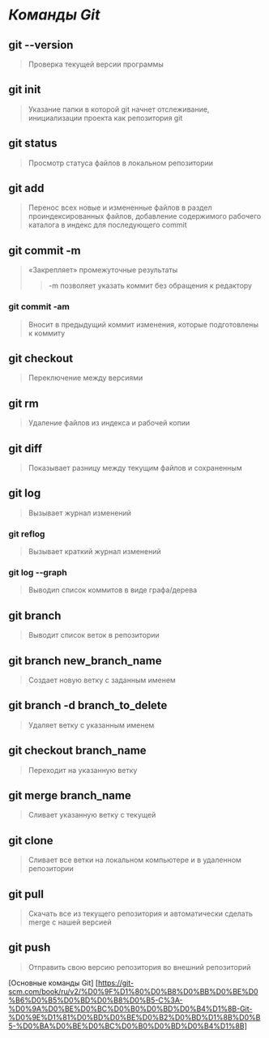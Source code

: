 # ***Команды Git***

## **git --version**
> Проверка текущей версии программы

## **git init**
> Указание папки в которой git начнет отслеживание, инициализации проекта как репозитория git

## **git status**
> Просмотр статуса файлов в локальном репозитории

## **git add**
> Перенос всех новые и измененные файлов в раздел проиндексированных файлов, добавление содержимого рабочего каталога в индекс для последующего commit

## **git commit -m**

> «Закрепляет» промежуточные результаты
>> -m позволяет указать коммит без обращения к редактору 

### **git commit -am**
>  Вносит в предыдущий коммит изменения, которые подготовлены к коммиту

## **git checkout**
> Переключение между версиями

## **git rm**
> Удаление файлов из индекса и рабочей копии

## **git diff**
> Показывает разницу между текущим файлов и сохраненным

## **git log**
> Вызывает журнал изменений

### **git reflog**
> Вызывает краткий журнал изменений

### **git log --graph**
> Выводиn список коммитов в виде графа/дерева

## **git branch**
> Выводит список веток в репозитории

## **git branch new_branch_name**
> Создает новую ветку с заданным именем

## **git branch -d branch_to_delete**
> Удаляет ветку с указанным именем

## **git checkout branch_name**
> Переходит на указанную ветку

## **git merge branch_name**
> Сливает указанную ветку с текущей

## **git clone**
> Сливает все ветки на локальном компьютере и в удаленном репозитории

## **git pull**
> Скачать все из текущего репозитория и автоматически сделать merge с нашей версией

## **git push**
> Отправить свою версию репозитория во внешний репозиторий

[Основные команды Git] [https://git-scm.com/book/ru/v2/%D0%9F%D1%80%D0%B8%D0%BB%D0%BE%D0%B6%D0%B5%D0%BD%D0%B8%D0%B5-C%3A-%D0%9A%D0%BE%D0%BC%D0%B0%D0%BD%D0%B4%D1%8B-Git-%D0%9E%D1%81%D0%BD%D0%BE%D0%B2%D0%BD%D1%8B%D0%B5-%D0%BA%D0%BE%D0%BC%D0%B0%D0%BD%D0%B4%D1%8B]